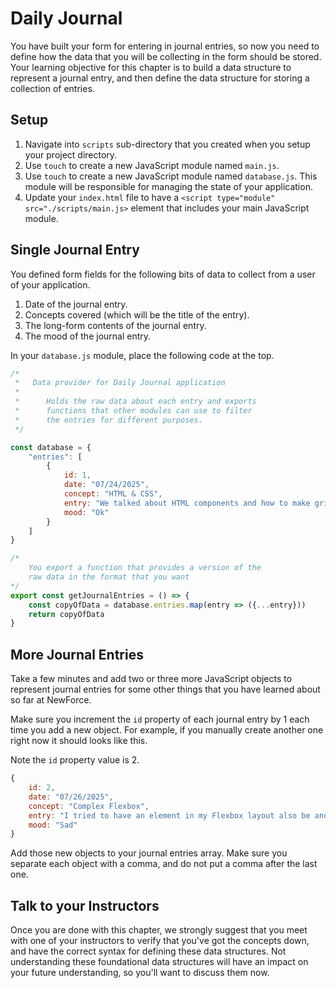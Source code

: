 # Daily Journal

You have built your form for entering in journal entries, so now you need to define how the data that you will be collecting in the form should be stored. Your learning objective for this chapter is to build a data structure to represent a journal entry, and then define the data structure for storing a collection of entries.

## Setup
1. Navigate into `scripts` sub-directory that you created when you setup your project directory.
1. Use `touch` to create a new JavaScript module named `main.js`.
1. Use `touch` to create a new JavaScript module named `database.js`. This module will be responsible for managing the state of your application.
1. Update your `index.html` file to have a `<script type="module" src="./scripts/main.js>` element that includes your main JavaScript module.

## Single Journal Entry

You defined form fields for the following bits of data to collect from a user of your application.

1. Date of the journal entry.
1. Concepts covered (which will be the title of the entry).
1. The long-form contents of the journal entry.
1. The mood of the journal entry.

In your `database.js` module, place the following code at the top.

```js
/*
 *   Data provider for Daily Journal application
 *
 *      Holds the raw data about each entry and exports
 *      functions that other modules can use to filter
 *      the entries for different purposes.
 */

const database = {
    "entries": [
        {
            id: 1,
            date: "07/24/2025",
            concept: "HTML & CSS",
            entry: "We talked about HTML components and how to make grid layouts with Flexbox in CSS.",
            mood: "Ok"
        }
    ]
}

/*
    You export a function that provides a version of the
    raw data in the format that you want
*/
export const getJournalEntries = () => {
    const copyOfData = database.entries.map(entry => ({...entry}))
    return copyOfData
}
```

## More Journal Entries

Take a few minutes and add two or three more JavaScript objects to represent journal entries for some other things that you have learned about so far at NewForce.

Make sure you increment the `id` property of each journal entry by 1 each time you add a new object. For example, if you manually create another one right now it should looks like this.

Note the `id` property value is 2.

```js
{
    id: 2,
    date: "07/26/2025",
    concept: "Complex Flexbox",
    entry: "I tried to have an element in my Flexbox layout also be another Flexbox layout. It hurt my brain. I hate Steve.",
    mood: "Sad"
}
```

Add those new objects to your journal entries array. Make sure you separate each object with a comma, and do not put a comma after the last one.

## Talk to your Instructors

Once you are done with this chapter, we strongly suggest that you meet with one of your instructors to verify that you've got the concepts down, and have the correct syntax for defining these data structures. Not understanding these foundational data structures will have an impact on your future understanding, so you'll want to discuss them now.
